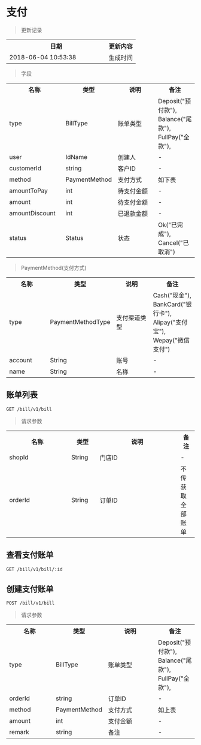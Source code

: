 # 支付

> 更新记录

<table>
    <tr>
        <th style="width:250px;">日期</th>
        <th>更新内容</th>
    </tr>
    <tr>
        <td>2018-06-04 10:53:38</td>
        <td>生成时间</td>
    </tr>
</table>

> 字段

<table>
    <tr>
        <th style="width:150px;">名称</th>
        <th style="width:60px;">类型</th>
        <th style="width:200px;">说明</th>
        <th>备注</th>
    </tr>
    <tr>
        <td>type</td>
        <td>BillType</td>
        <td>账单类型</td>
        <td>
            Deposit("预付款"),
            Balance("尾款"),
            FullPay("全款"),
        </td>
    </tr>
    <tr>
        <td>user</td>
        <td>IdName</td>
        <td>创建人</td>
        <td>-</td>
    </tr>
    <tr>
        <td>customerId</td>
        <td>string</td>
        <td>客户ID</td>
        <td>-</td>
    </tr>
    <tr>
        <td>method</td>
        <td>PaymentMethod</td>
        <td>支付方式</td>
        <td>如下表</td>
    </tr>
    <tr>
        <td>amountToPay</td>
        <td>int</td>
        <td>待支付金额</td>
        <td>-</td>
    </tr>
    <tr>
        <td>amount</td>
        <td>int</td>
        <td>待支付金额</td>
        <td>-</td>
    </tr>
    <tr>
        <td>amountDiscount</td>
        <td>int</td>
        <td>已退款金额</td>
        <td>-</td>
    </tr>
    <tr>
        <td>status</td>
        <td>Status</td>
        <td>状态</td>
        <td>
            Ok("已完成"),
            Cancel("已取消")
        </td>
    </tr>
</table>

> PaymentMethod(支付方式)
<table>
    <tr>
        <th style="width:150px;">名称</th>
        <th style="width:60px;">类型</th>
        <th style="width:200px;">说明</th>
        <th>备注</th>
    </tr>
    <tr>
        <td>type</td>
        <td>PaymentMethodType</td>
        <td>支付渠道类型</td>
        <td>   
            Cash("现金"),
            BankCard("银行卡"),
            Alipay("支付宝"),
            Wepay("微信支付")
        </td>
    </tr>
    <tr>
        <td>account</td>
        <td>String</td>
        <td>账号</td>
        <td>-</td>
    </tr>
    <tr>
        <td>name</td>
        <td>String</td>
        <td>名称</td>
        <td>-</td>
    </tr>    
</table>

## 账单列表

```
GET /bill/v1/bill
```

> 请求参数

<table>
    <tr>
        <th style="width:150px;">名称</th>
        <th style="width:60px;">类型</th>
        <th style="width:200px;">说明</th>
        <th>备注</th>
    </tr>
    <tr>
        <td>shopId</td>
        <td>String</td>
        <td>门店ID</td>
        <td>-</td>
    </tr>
    <tr>
        <td>orderId</td>
        <td>String</td>
        <td>订单ID</td>
        <td>不传获取全部账单</td>
    </tr>
</table>

## 查看支付账单

```
GET /bill/v1/bill/:id
```

## 创建支付账单

```
POST /bill/v1/bill
```
> 请求参数

<table>
    <tr>
        <th style="width:150px;">名称</th>
        <th style="width:60px;">类型</th>
        <th style="width:200px;">说明</th>
        <th>备注</th>
    </tr>
    <tr>
        <td>type</td>
        <td>BillType</td>
        <td>账单类型</td>
        <td>
            Deposit("预付款"),
            Balance("尾款"),
            FullPay("全款"),
        </td>
    </tr>
    <tr>
        <td>orderId</td>
        <td>string</td>
        <td>订单ID</td>
        <td>-</td>
    </tr>
    <tr>
        <td>method</td>
        <td>PaymentMethod</td>
        <td>支付方式</td>
        <td>如上表</td>
    </tr>
    <tr>
        <td>amount</td>
        <td>int</td>
        <td>支付金额</td>
        <td>-</td>
    </tr>
    <tr>
        <td>remark</td>
        <td>string</td>
        <td>备注</td>
        <td>-</td>
    </tr>
</table>